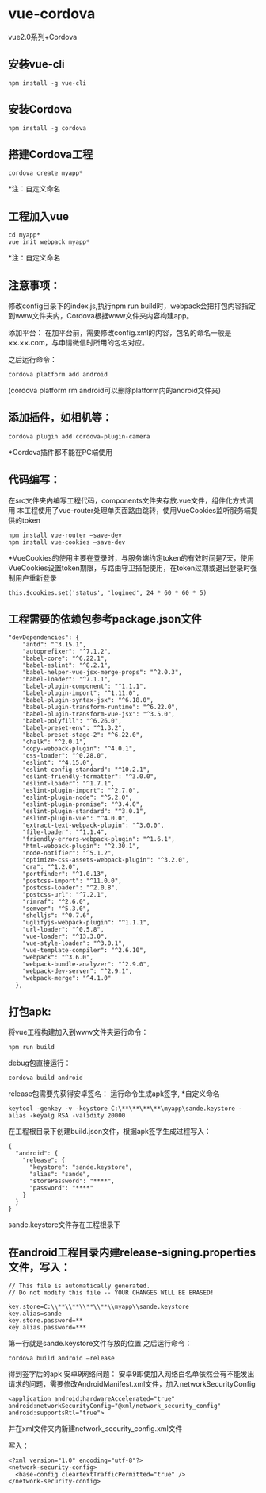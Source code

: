# vue-cordova
vue2.0系列+Cordova
## 安装vue-cli
```
npm install -g vue-cli
```
## 安装Cordova
```
npm install -g cordova 
```
## 搭建Cordova工程
```
cordova create myapp*
```
*注：自定义命名
## 工程加入vue
```
cd myapp*
vue init webpack myapp*
```
*注：自定义命名

## 注意事项：

修改config目录下的index.js,执行npm run build时，webpack会把打包内容指定到www文件夹内，Cordova根据www文件夹内容构建app。
 
添加平台：
在加平台前，需要修改config.xml的内容，包名的命名一般是××.××.com，与申请微信时所用的包名对应。
 
之后运行命令：

```
cordova platform add android
```
(cordova platform rm android可以删除platform内的android文件夹)

## 添加插件，如相机等：
```
cordova plugin add cordova-plugin-camera
```
*Cordova插件都不能在PC端使用

## 代码编写：

在src文件夹内编写工程代码，components文件夹存放.vue文件，组件化方式调用
本工程使用了vue-router处理单页面路由跳转，使用VueCookies监听服务端提供的token

```
npm install vue-router –save-dev
npm install vue-cookies –save-dev
```

*VueCookies的使用主要在登录时，与服务端约定token的有效时间是7天，使用VueCookies设置token期限，与路由守卫搭配使用，在token过期或退出登录时强制用户重新登录

```
this.$cookies.set('status', 'logined', 24 * 60 * 60 * 5)
```
## 工程需要的依赖包参考package.json文件

```
"devDependencies": {
    "antd": "^3.15.1",
    "autoprefixer": "^7.1.2",
    "babel-core": "^6.22.1",
    "babel-eslint": "^8.2.1",
    "babel-helper-vue-jsx-merge-props": "^2.0.3",
    "babel-loader": "^7.1.1",
    "babel-plugin-component": "^1.1.1",
    "babel-plugin-import": "^1.11.0",
    "babel-plugin-syntax-jsx": "^6.18.0",
    "babel-plugin-transform-runtime": "^6.22.0",
    "babel-plugin-transform-vue-jsx": "^3.5.0",
    "babel-polyfill": "^6.26.0",
    "babel-preset-env": "^1.3.2",
    "babel-preset-stage-2": "^6.22.0",
    "chalk": "^2.0.1",
    "copy-webpack-plugin": "^4.0.1",
    "css-loader": "^0.28.0",
    "eslint": "^4.15.0",
    "eslint-config-standard": "^10.2.1",
    "eslint-friendly-formatter": "^3.0.0",
    "eslint-loader": "^1.7.1",
    "eslint-plugin-import": "^2.7.0",
    "eslint-plugin-node": "^5.2.0",
    "eslint-plugin-promise": "^3.4.0",
    "eslint-plugin-standard": "^3.0.1",
    "eslint-plugin-vue": "^4.0.0",
    "extract-text-webpack-plugin": "^3.0.0",
    "file-loader": "^1.1.4",
    "friendly-errors-webpack-plugin": "^1.6.1",
    "html-webpack-plugin": "^2.30.1",
    "node-notifier": "^5.1.2",
    "optimize-css-assets-webpack-plugin": "^3.2.0",
    "ora": "^1.2.0",
    "portfinder": "^1.0.13",
    "postcss-import": "^11.0.0",
    "postcss-loader": "^2.0.8",
    "postcss-url": "^7.2.1",
    "rimraf": "^2.6.0",
    "semver": "^5.3.0",
    "shelljs": "^0.7.6",
    "uglifyjs-webpack-plugin": "^1.1.1",
    "url-loader": "^0.5.8",
    "vue-loader": "^13.3.0",
    "vue-style-loader": "^3.0.1",
    "vue-template-compiler": "^2.6.10",
    "webpack": "^3.6.0",
    "webpack-bundle-analyzer": "^2.9.0",
    "webpack-dev-server": "^2.9.1",
    "webpack-merge": "^4.1.0"
  },
```

## 打包apk:
将vue工程构建加入到www文件夹运行命令：

```
npm run build
```
debug包直接运行：
```
cordova build android
```
release包需要先获得安卓签名：
运行命令生成apk签字,
*自定义命名
```
keytool -genkey -v -keystore C:\**\**\**\**\myapp\sande.keystore -alias -keyalg RSA -validity 20000
```
在工程根目录下创建build.json文件，根据apk签字生成过程写入：
```
{
  "android": {
    "release": {
      "keystore": "sande.keystore",
      "alias": "sande",
      "storePassword": "****",
      "password": "****"
    }
  }
}
```
sande.keystore文件存在工程根录下
 
## 在android工程目录内建release-signing.properties文件，写入：
```
// This file is automatically generated.
// Do not modify this file -- YOUR CHANGES WILL BE ERASED!

key.store=C:\\**\\**\\**\\**\\myapp\\sande.keystore
key.alias=sande
key.store.password=**
key.alias.password=***
```
第一行就是sande.keystore文件存放的位置
之后运行命令：
```
cordova build android –release
```
得到签字后的apk
安卓9网络问题：
安卓9即使加入网络白名单依然会有不能发出请求的问题，需要修改AndroidManifest.xml文件，加入networkSecurityConfig
```
<application android:hardwareAccelerated="true" android:networkSecurityConfig="@xml/network_security_config" android:supportsRtl="true">
```
并在xml文件夹内新建network_security_config.xml文件
 
写入：
```
<?xml version="1.0" encoding="utf-8"?>
<network-security-config>
  <base-config cleartextTrafficPermitted="true" />
</network-security-config>
```
